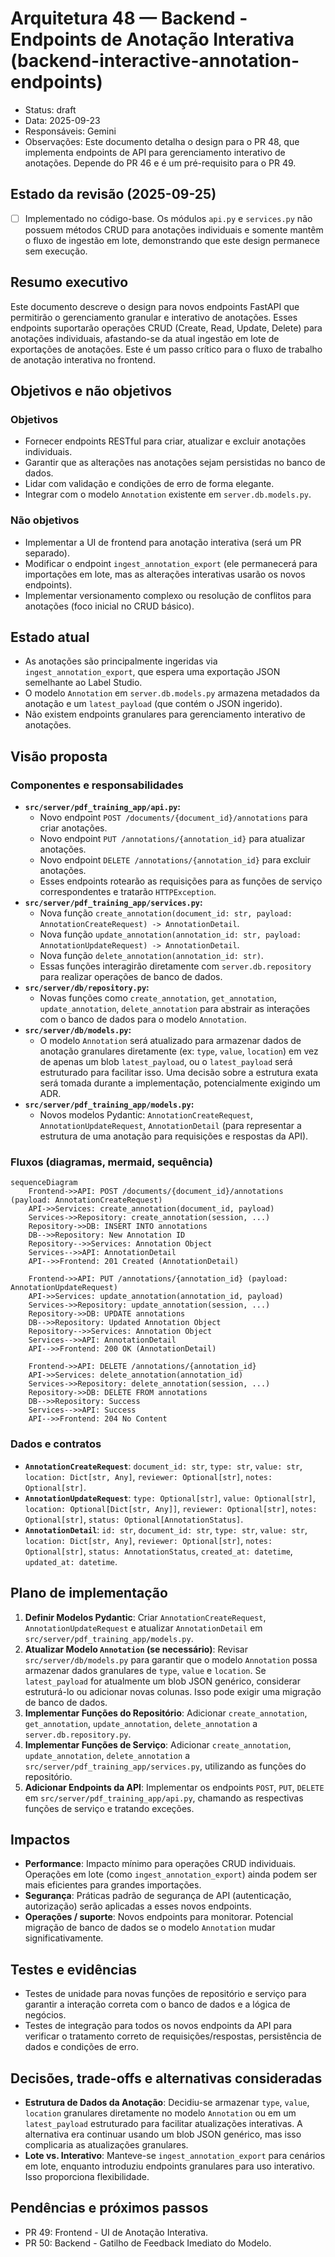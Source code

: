# Arquitetura 48 — Backend - Endpoints de Anotação Interativa (backend-interactive-annotation-endpoints)

- Status: draft
- Data: 2025-09-23
- Responsáveis: Gemini
- Observações: Este documento detalha o design para o PR 48, que implementa endpoints de API para gerenciamento interativo de anotações. Depende do PR 46 e é um pré-requisito para o PR 49.

## Estado da revisão (2025-09-25)

- [ ] Implementado no código-base. Os módulos `api.py` e `services.py` não possuem métodos CRUD para anotações individuais e somente mantêm o fluxo de ingestão em lote, demonstrando que este design permanece sem execução.

## Resumo executivo

Este documento descreve o design para novos endpoints FastAPI que permitirão o gerenciamento granular e interativo de anotações. Esses endpoints suportarão operações CRUD (Create, Read, Update, Delete) para anotações individuais, afastando-se da atual ingestão em lote de exportações de anotações. Este é um passo crítico para o fluxo de trabalho de anotação interativa no frontend.

## Objetivos e não objetivos

### Objetivos
- Fornecer endpoints RESTful para criar, atualizar e excluir anotações individuais.
- Garantir que as alterações nas anotações sejam persistidas no banco de dados.
- Lidar com validação e condições de erro de forma elegante.
- Integrar com o modelo `Annotation` existente em `server.db.models.py`.

### Não objetivos
- Implementar a UI de frontend para anotação interativa (será um PR separado).
- Modificar o endpoint `ingest_annotation_export` (ele permanecerá para importações em lote, mas as alterações interativas usarão os novos endpoints).
- Implementar versionamento complexo ou resolução de conflitos para anotações (foco inicial no CRUD básico).

## Estado atual

- As anotações são principalmente ingeridas via `ingest_annotation_export`, que espera uma exportação JSON semelhante ao Label Studio.
- O modelo `Annotation` em `server.db.models.py` armazena metadados da anotação e um `latest_payload` (que contém o JSON ingerido).
- Não existem endpoints granulares para gerenciamento interativo de anotações.

## Visão proposta

### Componentes e responsabilidades
- **`src/server/pdf_training_app/api.py`:**
    - Novo endpoint `POST /documents/{document_id}/annotations` para criar anotações.
    - Novo endpoint `PUT /annotations/{annotation_id}` para atualizar anotações.
    - Novo endpoint `DELETE /annotations/{annotation_id}` para excluir anotações.
    - Esses endpoints rotearão as requisições para as funções de serviço correspondentes e tratarão `HTTPException`.
- **`src/server/pdf_training_app/services.py`:**
    - Nova função `create_annotation(document_id: str, payload: AnnotationCreateRequest) -> AnnotationDetail`.
    - Nova função `update_annotation(annotation_id: str, payload: AnnotationUpdateRequest) -> AnnotationDetail`.
    - Nova função `delete_annotation(annotation_id: str)`.
    - Essas funções interagirão diretamente com `server.db.repository` para realizar operações de banco de dados.
- **`src/server/db/repository.py`:**
    - Novas funções como `create_annotation`, `get_annotation`, `update_annotation`, `delete_annotation` para abstrair as interações com o banco de dados para o modelo `Annotation`.
- **`src/server/db/models.py`:**
    - O modelo `Annotation` será atualizado para armazenar dados de anotação granulares diretamente (ex: `type`, `value`, `location`) em vez de apenas um blob `latest_payload`, ou o `latest_payload` será estruturado para facilitar isso. Uma decisão sobre a estrutura exata será tomada durante a implementação, potencialmente exigindo um ADR.
- **`src/server/pdf_training_app/models.py`:**
    - Novos modelos Pydantic: `AnnotationCreateRequest`, `AnnotationUpdateRequest`, `AnnotationDetail` (para representar a estrutura de uma anotação para requisições e respostas da API).

### Fluxos (diagramas, mermaid, sequência)

```mermaid
sequenceDiagram
    Frontend->>API: POST /documents/{document_id}/annotations (payload: AnnotationCreateRequest)
    API->>Services: create_annotation(document_id, payload)
    Services->>Repository: create_annotation(session, ...)
    Repository->>DB: INSERT INTO annotations
    DB-->>Repository: New Annotation ID
    Repository-->>Services: Annotation Object
    Services-->>API: AnnotationDetail
    API-->>Frontend: 201 Created (AnnotationDetail)

    Frontend->>API: PUT /annotations/{annotation_id} (payload: AnnotationUpdateRequest)
    API->>Services: update_annotation(annotation_id, payload)
    Services->>Repository: update_annotation(session, ...)
    Repository->>DB: UPDATE annotations
    DB-->>Repository: Updated Annotation Object
    Repository-->>Services: Annotation Object
    Services-->>API: AnnotationDetail
    API-->>Frontend: 200 OK (AnnotationDetail)

    Frontend->>API: DELETE /annotations/{annotation_id}
    API->>Services: delete_annotation(annotation_id)
    Services->>Repository: delete_annotation(session, ...)
    Repository->>DB: DELETE FROM annotations
    DB-->>Repository: Success
    Services-->>API: Success
    API-->>Frontend: 204 No Content
```

### Dados e contratos

- **`AnnotationCreateRequest`**: `document_id: str`, `type: str`, `value: str`, `location: Dict[str, Any]`, `reviewer: Optional[str]`, `notes: Optional[str]`.
- **`AnnotationUpdateRequest`**: `type: Optional[str]`, `value: Optional[str]`, `location: Optional[Dict[str, Any]]`, `reviewer: Optional[str]`, `notes: Optional[str]`, `status: Optional[AnnotationStatus]`.
- **`AnnotationDetail`**: `id: str`, `document_id: str`, `type: str`, `value: str`, `location: Dict[str, Any]`, `reviewer: Optional[str]`, `notes: Optional[str]`, `status: AnnotationStatus`, `created_at: datetime`, `updated_at: datetime`.

## Plano de implementação

1.  **Definir Modelos Pydantic**: Criar `AnnotationCreateRequest`, `AnnotationUpdateRequest` e atualizar `AnnotationDetail` em `src/server/pdf_training_app/models.py`.
2.  **Atualizar Modelo `Annotation` (se necessário)**: Revisar `src/server/db/models.py` para garantir que o modelo `Annotation` possa armazenar dados granulares de `type`, `value` e `location`. Se `latest_payload` for atualmente um blob JSON genérico, considerar estruturá-lo ou adicionar novas colunas. Isso pode exigir uma migração de banco de dados.
3.  **Implementar Funções do Repositório**: Adicionar `create_annotation`, `get_annotation`, `update_annotation`, `delete_annotation` a `server.db.repository.py`.
4.  **Implementar Funções de Serviço**: Adicionar `create_annotation`, `update_annotation`, `delete_annotation` a `src/server/pdf_training_app/services.py`, utilizando as funções do repositório.
5.  **Adicionar Endpoints da API**: Implementar os endpoints `POST`, `PUT`, `DELETE` em `src/server/pdf_training_app/api.py`, chamando as respectivas funções de serviço e tratando exceções.

## Impactos

- **Performance**: Impacto mínimo para operações CRUD individuais. Operações em lote (como `ingest_annotation_export`) ainda podem ser mais eficientes para grandes importações.
- **Segurança**: Práticas padrão de segurança de API (autenticação, autorização) serão aplicadas a esses novos endpoints.
- **Operações / suporte**: Novos endpoints para monitorar. Potencial migração de banco de dados se o modelo `Annotation` mudar significativamente.

## Testes e evidências

- Testes de unidade para novas funções de repositório e serviço para garantir a interação correta com o banco de dados e a lógica de negócios.
- Testes de integração para todos os novos endpoints da API para verificar o tratamento correto de requisições/respostas, persistência de dados e condições de erro.

## Decisões, trade-offs e alternativas consideradas

- **Estrutura de Dados da Anotação**: Decidiu-se armazenar `type`, `value`, `location` granulares diretamente no modelo `Annotation` ou em um `latest_payload` estruturado para facilitar atualizações interativas. A alternativa era continuar usando um blob JSON genérico, mas isso complicaria as atualizações granulares.
- **Lote vs. Interativo**: Manteve-se `ingest_annotation_export` para cenários em lote, enquanto introduziu endpoints granulares para uso interativo. Isso proporciona flexibilidade.

## Pendências e próximos passos

- PR 49: Frontend - UI de Anotação Interativa.
- PR 50: Backend - Gatilho de Feedback Imediato do Modelo.